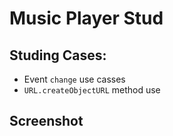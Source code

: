 # Music Player Stud
## Studing Cases:
- Event ``` change ``` use casses
- ``` URL.createObjectURL ``` method use

## Screenshot
